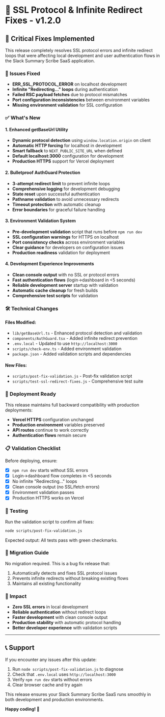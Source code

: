 # 🔧 SSL Protocol & Infinite Redirect Fixes - v1.2.0

## 🎯 **Critical Fixes Implemented**

This release completely resolves SSL protocol errors and infinite redirect loops that were affecting local development and user authentication flows in the Slack Summary Scribe SaaS application.

### 🚫 **Issues Fixed**

- **ERR_SSL_PROTOCOL_ERROR** on localhost development
- **Infinite "Redirecting..." loops** during authentication
- **Failed RSC payload fetches** due to protocol mismatches
- **Port configuration inconsistencies** between environment variables
- **Missing environment validation** for SSL configuration

### ✅ **What's New**

#### 1. **Enhanced getBaseUrl Utility**
- **Dynamic protocol detection** using `window.location.origin` on client
- **Automatic HTTP forcing** for localhost in development
- **Smart fallback** to `NEXT_PUBLIC_SITE_URL` when defined
- **Default localhost:3000** configuration for development
- **Production HTTPS** support for Vercel deployment

#### 2. **Bulletproof AuthGuard Protection**
- **3-attempt redirect limit** to prevent infinite loops
- **Comprehensive logging** for development debugging
- **State reset** upon successful authentication
- **Pathname validation** to avoid unnecessary redirects
- **Timeout protection** with automatic cleanup
- **Error boundaries** for graceful failure handling

#### 3. **Environment Validation System**
- **Pre-development validation** script that runs before `npm run dev`
- **SSL configuration warnings** for HTTPS on localhost
- **Port consistency checks** across environment variables
- **Clear guidance** for developers on configuration issues
- **Production readiness** validation for deployment

#### 4. **Development Experience Improvements**
- **Clean console output** with no SSL or protocol errors
- **Fast authentication flows** (login→dashboard in <5 seconds)
- **Reliable development server** startup with validation
- **Automatic cache cleanup** for fresh builds
- **Comprehensive test scripts** for validation

### 🛠️ **Technical Changes**

#### Files Modified:
- `lib/getBaseUrl.ts` - Enhanced protocol detection and validation
- `components/AuthGuard.tsx` - Added infinite redirect prevention
- `.env.local` - Updated to use `http://localhost:3000`
- `scripts/check-env.ts` - Added environment validation
- `package.json` - Added validation scripts and dependencies

#### New Files:
- `scripts/post-fix-validation.js` - Post-fix validation script
- `scripts/test-ssl-redirect-fixes.js` - Comprehensive test suite

### 🚀 **Deployment Ready**

This release maintains full backward compatibility with production deployments:
- **Vercel HTTPS** configuration unchanged
- **Production environment** variables preserved
- **API routes** continue to work correctly
- **Authentication flows** remain secure

### 📋 **Validation Checklist**

Before deploying, ensure:
- [x] `npm run dev` starts without SSL errors
- [x] Login→dashboard flow completes in <5 seconds
- [x] No infinite "Redirecting..." loops
- [x] Clean console output (no SSL/fetch errors)
- [x] Environment validation passes
- [x] Production HTTPS works on Vercel

### 🧪 **Testing**

Run the validation script to confirm all fixes:
```bash
node scripts/post-fix-validation.js
```

Expected output: All tests pass with green checkmarks.

### 🔄 **Migration Guide**

No migration required. This is a bug fix release that:
1. Automatically detects and fixes SSL protocol issues
2. Prevents infinite redirects without breaking existing flows
3. Maintains all existing functionality

### 🎉 **Impact**

- **Zero SSL errors** in local development
- **Reliable authentication** without redirect loops
- **Faster development** with clean console output
- **Production stability** with automatic protocol handling
- **Better developer experience** with validation scripts

---

## 📞 **Support**

If you encounter any issues after this update:
1. Run `node scripts/post-fix-validation.js` to diagnose
2. Check that `.env.local` uses `http://localhost:3000`
3. Verify `npm run dev` starts without errors
4. Clear browser cache and try again

This release ensures your Slack Summary Scribe SaaS runs smoothly in both development and production environments.

**Happy coding! 🚀**

